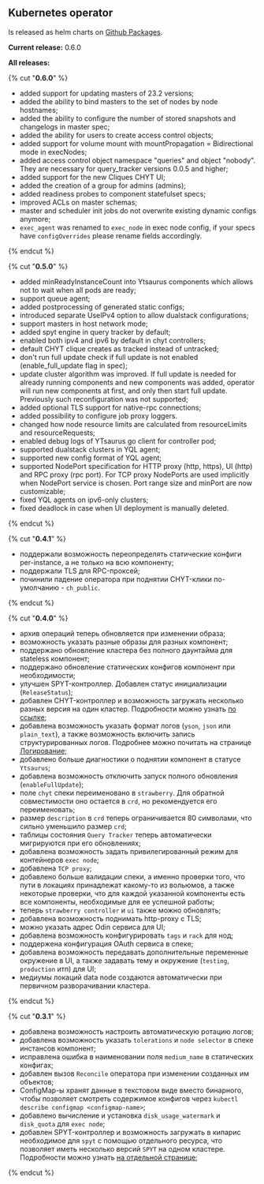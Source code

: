 ## Kubernetes operator

Is released as helm charts on [Github Packages](https://github.com/ytsaurus/ytsaurus-k8s-operator/pkgs/container/ytop-chart).

**Current release:** 0.6.0

**All releases:**

{% cut "**0.6.0**" %}

- added support for updating masters of 23.2 versions;
- added the ability to bind masters to the set of nodes by node hostnames;
- added the ability to configure the number of stored snapshots and changelogs in master spec;
- added the ability for users to create access control objects;
- added support for volume mount with mountPropagation = Bidirectional mode in execNodes;
- added access control object namespace "queries" and object "nobody". They are necessary for query\_tracker versions 0.0.5 and higher;
- added support for the new Cliques CHYT UI;
- added the creation of a group for admins (admins);
- added readiness probes to component statefulset specs;
- improved ACLs on master schemas;
- master and scheduler init jobs do not overwrite existing dynamic configs anymore;
- `exec_agent` was renamed to `exec_node` in exec node config, if your specs have `configOverrides` please rename fields accordingly.

{% endcut %}

{% cut "**0.5.0**" %}

- added minReadyInstanceCount into Ytsaurus components which allows not to wait when all pods are ready;
- support queue agent;
- added postprocessing of generated static configs;
- introduced separate UseIPv4 option to allow dualstack configurations;
- support masters in host network mode;
- added spyt engine in query tracker by default;
- enabled both ipv4 and ipv6 by default in chyt controllers;
- default CHYT clique creates as tracked instead of untracked;
- don't run full update check if full update is not enabled (enable_full_update flag in spec);
- update cluster algorithm was improved. If full update is needed for already running components and new components was added, operator will run new components at first, and only then start full update. Previously such reconfiguration was not supported;
- added optional TLS support for native-rpc connections;
- added possibility to configure job proxy loggers.
- changed how node resource limits are calculated from resourceLimits and resourceRequests;
- enabled debug logs of YTsaurus go client for controller pod;
- supported dualstack clusters in YQL agent;
- supported new config format of YQL agent;
- supported NodePort specification for HTTP proxy (http, https), UI (http) and RPC proxy (rpc port). For TCP proxy NodePorts are used implicitly when NodePort service is chosen. Port range size and minPort are now customizable;
- fixed YQL agents on ipv6-only clusters;
- fixed deadlock in case when UI deployment is manually deleted.

{% endcut %}

{% cut "**0.4.1**" %}

- поддержали возможность переопределять статические конфиги per-instance, а не только на всю компоненту;
- поддержали TLS для RPC-проксей;
- починили падение оператора при поднятии CHYT-клики по-умолчанию - `ch_public`.

{% endcut %}

{% cut "**0.4.0**" %}

- архив операций теперь обновляется при изменении образа;
- возможность указать разные образы для разных компонент;
- поддержано обновление кластера без полного даунтайма для stateless компонент;
- поддержано обновление статических конфигов компонент при необходимости;
- улучшен SPYT-контроллер. Добавлен статус инициализации (`ReleaseStatus`);
- добавлен CHYT-контроллер и возможность загружать несколько разных версия на один кластер. Подробности можно узнать [по ссылке](../../admin-guide/install-additional-components/#chyt);
- добавлена возможность указать формат логов (`yson`, `json` или `plain_text`), а также возможность включить запись структурированных логов. Подробнее можно почитать на странице [Логирование](../../admin-guide/logging);
- добавлено больше диагностики о поднятии компонент в статусе `Ytsaurus`;
- добавлена возможность отключить запуск полного обновления (`enableFullUpdate`);
- поле `chyt` спеки переименовано в `strawberry`. Для обратной совместимости оно остается в `crd`, но рекомендуется его переименовать;
- размер `description` в `crd` теперь ограничивается 80 символами, что сильно уменьшило размер `crd`;
- таблицы состояния `Query Tracker` теперь автоматически мигрируются при его обновлениях;
- добавлена возможность задать привилегированный режим для контейнеров `exec node`;
- добавлена `TCP proxy`;
- добавлено больше валидации спеки, а именно проверки того, что пути в локациях принадлежат какому-то из вольюмов, а также некоторые проверки, что для каждой указанной компоненты есть все компоненты, необходимые для ее успешной работы;
- теперь `strawberry controller` и `ui` также можно обновлять;
- добавлена возможность поднимать http-proxy с TLS;
- можно указать адрес Odin сервиса для UI;
- добавлена возможность конфигурировать `tags` и `rack` для нод;
- поддержена конфигурация OAuth сервиса в спеке;
- добавлена возможность передавать дополнительные переменные окружение в UI, а также задавать тему и окружение (`testing`, `production` итп) для UI;
- медиумы локаций data node создаются автоматически при первичном разворачивании кластера.

{% endcut %}

{% cut "**0.3.1**" %}

- добавлена возможность настроить автоматическую ротацию логов;
- добавлена возможность указать `tolerations` и `node selector` в спеке инстансов компонент;
- исправлена ошибка в наименовании поля `medium_name` в статических конфигах;
- добавлен вызов `Reconcile` оператора при изменении созданных им объектов;
- ConfigMap-ы хранят данные в текстовом виде вместо бинарного, чтобы позволяет смотреть содержимое конфигов через `kubectl describe configmap <configmap-name>`;
- добавлено вычисление и установка `disk_usage_watermark` и `disk_quota` для `exec node`;
- добавлен SPYT-контроллер и возможность загружать в кипарис необходимое для `spyt` с помощью отдельного ресурса, что позволяет иметь несколько версий `SPYT` на одном кластере. Подробности можно узнать [на отдельной странице](../../admin-guide/install-additional-components/#spyt);

{% endcut %}